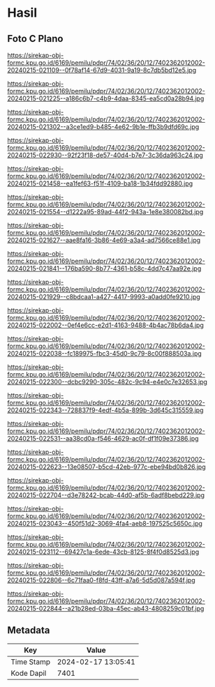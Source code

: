 # Hasil

## Foto C Plano

https://sirekap-obj-formc.kpu.go.id/6169/pemilu/pdpr/74/02/36/20/12/7402362012002-20240215-021109--0f78af14-67d9-4031-9a19-8c7db5bd12e5.jpg

https://sirekap-obj-formc.kpu.go.id/6169/pemilu/pdpr/74/02/36/20/12/7402362012002-20240215-021225--a186c6b7-c4b9-4daa-8345-ea5cd0a28b94.jpg

https://sirekap-obj-formc.kpu.go.id/6169/pemilu/pdpr/74/02/36/20/12/7402362012002-20240215-021302--a3ce1ed9-b485-4e62-9b1e-ffb3b9dfd69c.jpg

https://sirekap-obj-formc.kpu.go.id/6169/pemilu/pdpr/74/02/36/20/12/7402362012002-20240215-022930--92f23f18-de57-40d4-b7e7-3c36da963c24.jpg

https://sirekap-obj-formc.kpu.go.id/6169/pemilu/pdpr/74/02/36/20/12/7402362012002-20240215-021458--ea1fef63-f51f-4109-ba18-1b34fdd92880.jpg

https://sirekap-obj-formc.kpu.go.id/6169/pemilu/pdpr/74/02/36/20/12/7402362012002-20240215-021554--d1222a95-89ad-44f2-943a-1e8e380082bd.jpg

https://sirekap-obj-formc.kpu.go.id/6169/pemilu/pdpr/74/02/36/20/12/7402362012002-20240215-021627--aae8fa16-3b86-4e69-a3a4-ad7566ce88e1.jpg

https://sirekap-obj-formc.kpu.go.id/6169/pemilu/pdpr/74/02/36/20/12/7402362012002-20240215-021841--176ba590-8b77-4361-b58c-4dd7c47aa92e.jpg

https://sirekap-obj-formc.kpu.go.id/6169/pemilu/pdpr/74/02/36/20/12/7402362012002-20240215-021929--c8bdcaa1-a427-4417-9993-a0add0fe9210.jpg

https://sirekap-obj-formc.kpu.go.id/6169/pemilu/pdpr/74/02/36/20/12/7402362012002-20240215-022002--0ef4e6cc-e2d1-4163-9488-4b4ac78b6da4.jpg

https://sirekap-obj-formc.kpu.go.id/6169/pemilu/pdpr/74/02/36/20/12/7402362012002-20240215-022038--fc189975-fbc3-45d0-9c79-8c00f888503a.jpg

https://sirekap-obj-formc.kpu.go.id/6169/pemilu/pdpr/74/02/36/20/12/7402362012002-20240215-022300--dcbc9290-305c-482c-9c94-e4e0c7e32653.jpg

https://sirekap-obj-formc.kpu.go.id/6169/pemilu/pdpr/74/02/36/20/12/7402362012002-20240215-022343--728837f9-4edf-4b5a-899b-3d645c315559.jpg

https://sirekap-obj-formc.kpu.go.id/6169/pemilu/pdpr/74/02/36/20/12/7402362012002-20240215-022531--aa38cd0a-f546-4629-ac0f-df1f09e37386.jpg

https://sirekap-obj-formc.kpu.go.id/6169/pemilu/pdpr/74/02/36/20/12/7402362012002-20240215-022623--13e08507-b5cd-42eb-977c-ebe94bd0b826.jpg

https://sirekap-obj-formc.kpu.go.id/6169/pemilu/pdpr/74/02/36/20/12/7402362012002-20240215-022704--d3e78242-bcab-44d0-af5b-6adf8bebd229.jpg

https://sirekap-obj-formc.kpu.go.id/6169/pemilu/pdpr/74/02/36/20/12/7402362012002-20240215-023043--450f51d2-3069-4fa4-aeb8-197525c5650c.jpg

https://sirekap-obj-formc.kpu.go.id/6169/pemilu/pdpr/74/02/36/20/12/7402362012002-20240215-023112--69427c1a-6ede-43cb-8125-8f4f0d8525d3.jpg

https://sirekap-obj-formc.kpu.go.id/6169/pemilu/pdpr/74/02/36/20/12/7402362012002-20240215-022806--6c71faa0-f8fd-43ff-a7a6-5d5d087a594f.jpg

https://sirekap-obj-formc.kpu.go.id/6169/pemilu/pdpr/74/02/36/20/12/7402362012002-20240215-022844--a21b28ed-03ba-45ec-ab43-4808259c01bf.jpg


## Metadata

| Key        | Value               |
| ---------- | ------------------- |
| Time Stamp | 2024-02-17 13:05:41 |
| Kode Dapil | 7401                |



